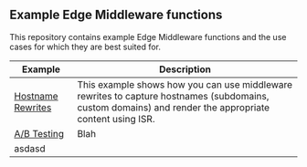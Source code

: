 ## Example Edge Middleware functions

This repository contains example Edge Middleware functions and the use cases for which they are best suited for.

| Example                                  | Description                                                  |
| ---------------------------------------- | ------------------------------------------------------------ |
| [Hostname Rewrites](./hostname-rewrites) | This example shows how you can use middleware rewrites to capture hostnames (subdomains, custom domains) and render the appropriate content using ISR. |
| [A/B Testing](./ab-testing)              | Blah                                                         |
| asdasd                                   |                                                              |

